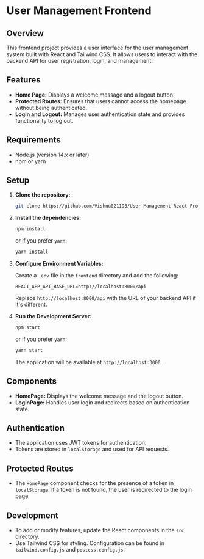 # User Management Frontend

## Overview

This frontend project provides a user interface for the user management system built with React and Tailwind CSS. It allows users to interact with the backend API for user registration, login, and management.

## Features

- **Home Page:** Displays a welcome message and a logout button.
- **Protected Routes:** Ensures that users cannot access the homepage without being authenticated.
- **Login and Logout:** Manages user authentication state and provides functionality to log out.

## Requirements

- Node.js (version 14.x or later)
- npm or yarn

## Setup

1. **Clone the repository:**

   ```bash
   git clone https://github.com/Vishnu021198/User-Management-React-Frontend.git
   ```

2. **Install the dependencies:**

   ```bash
   npm install
   ```

   or if you prefer `yarn`:

   ```bash
   yarn install
   ```

3. **Configure Environment Variables:**

   Create a `.env` file in the `frontend` directory and add the following:

   ```env
   REACT_APP_API_BASE_URL=http://localhost:8000/api
   ```

   Replace `http://localhost:8000/api` with the URL of your backend API if it's different.

4. **Run the Development Server:**

   ```bash
   npm start
   ```

   or if you prefer `yarn`:

   ```bash
   yarn start
   ```

   The application will be available at `http://localhost:3000`.

## Components

- **HomePage:** Displays the welcome message and the logout button.
- **LoginPage:** Handles user login and redirects based on authentication state.

## Authentication

- The application uses JWT tokens for authentication.
- Tokens are stored in `localStorage` and used for API requests.

## Protected Routes

- The `HomePage` component checks for the presence of a token in `localStorage`. If a token is not found, the user is redirected to the login page.

## Development

- To add or modify features, update the React components in the `src` directory.
- Use Tailwind CSS for styling. Configuration can be found in `tailwind.config.js` and `postcss.config.js`.